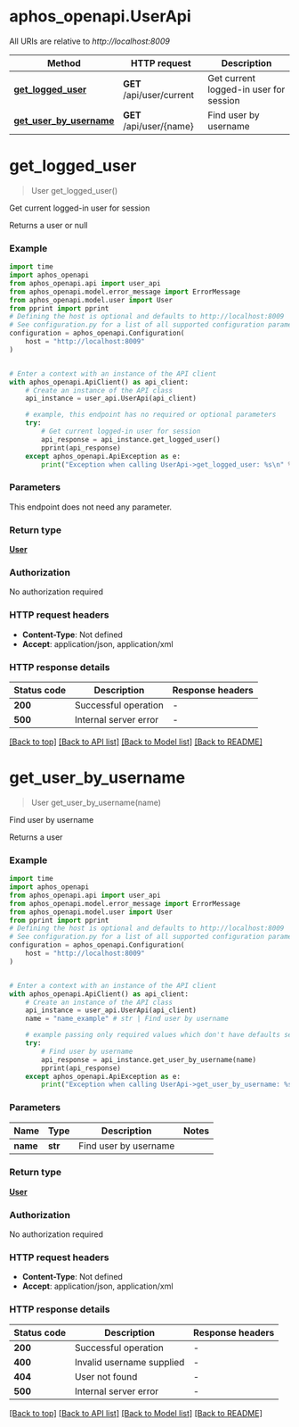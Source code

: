 # aphos_openapi.UserApi

All URIs are relative to *http://localhost:8009*

Method | HTTP request | Description
------------- | ------------- | -------------
[**get_logged_user**](UserApi.md#get_logged_user) | **GET** /api/user/current | Get current logged-in user for session
[**get_user_by_username**](UserApi.md#get_user_by_username) | **GET** /api/user/{name} | Find user by username


# **get_logged_user**
> User get_logged_user()

Get current logged-in user for session

Returns a user or null

### Example


```python
import time
import aphos_openapi
from aphos_openapi.api import user_api
from aphos_openapi.model.error_message import ErrorMessage
from aphos_openapi.model.user import User
from pprint import pprint
# Defining the host is optional and defaults to http://localhost:8009
# See configuration.py for a list of all supported configuration parameters.
configuration = aphos_openapi.Configuration(
    host = "http://localhost:8009"
)


# Enter a context with an instance of the API client
with aphos_openapi.ApiClient() as api_client:
    # Create an instance of the API class
    api_instance = user_api.UserApi(api_client)

    # example, this endpoint has no required or optional parameters
    try:
        # Get current logged-in user for session
        api_response = api_instance.get_logged_user()
        pprint(api_response)
    except aphos_openapi.ApiException as e:
        print("Exception when calling UserApi->get_logged_user: %s\n" % e)
```


### Parameters
This endpoint does not need any parameter.

### Return type

[**User**](User.md)

### Authorization

No authorization required

### HTTP request headers

 - **Content-Type**: Not defined
 - **Accept**: application/json, application/xml


### HTTP response details

| Status code | Description | Response headers |
|-------------|-------------|------------------|
**200** | Successful operation |  -  |
**500** | Internal server error |  -  |

[[Back to top]](#) [[Back to API list]](../README.md#documentation-for-api-endpoints) [[Back to Model list]](../README.md#documentation-for-models) [[Back to README]](../README.md)

# **get_user_by_username**
> User get_user_by_username(name)

Find user by username

Returns a user

### Example


```python
import time
import aphos_openapi
from aphos_openapi.api import user_api
from aphos_openapi.model.error_message import ErrorMessage
from aphos_openapi.model.user import User
from pprint import pprint
# Defining the host is optional and defaults to http://localhost:8009
# See configuration.py for a list of all supported configuration parameters.
configuration = aphos_openapi.Configuration(
    host = "http://localhost:8009"
)


# Enter a context with an instance of the API client
with aphos_openapi.ApiClient() as api_client:
    # Create an instance of the API class
    api_instance = user_api.UserApi(api_client)
    name = "name_example" # str | Find user by username

    # example passing only required values which don't have defaults set
    try:
        # Find user by username
        api_response = api_instance.get_user_by_username(name)
        pprint(api_response)
    except aphos_openapi.ApiException as e:
        print("Exception when calling UserApi->get_user_by_username: %s\n" % e)
```


### Parameters

Name | Type | Description  | Notes
------------- | ------------- | ------------- | -------------
 **name** | **str**| Find user by username |

### Return type

[**User**](User.md)

### Authorization

No authorization required

### HTTP request headers

 - **Content-Type**: Not defined
 - **Accept**: application/json, application/xml


### HTTP response details

| Status code | Description | Response headers |
|-------------|-------------|------------------|
**200** | Successful operation |  -  |
**400** | Invalid username supplied |  -  |
**404** | User not found |  -  |
**500** | Internal server error |  -  |

[[Back to top]](#) [[Back to API list]](../README.md#documentation-for-api-endpoints) [[Back to Model list]](../README.md#documentation-for-models) [[Back to README]](../README.md)

